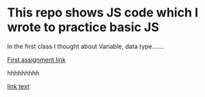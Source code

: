 # This repo shows JS code which I wrote to practice basic JS 

In the first class I thought about Variable, data type.......

[First assignment link](https://github.com/geospatial-coder/basic-Js-practice/blob/main/class%201-var%2C%20operator%2C%20data%20type%2C%20conditional%20logic.js)

hhhhhhhhh


[link text](https://github.com/geospatial-coder/basic-Js-practice/blob/main/class%201-var%2C%20operator%2C%20data%20type%2C%20conditional%20logic.js)



